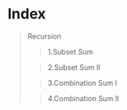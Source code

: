 # Index


> Recursion
>> 1.Subset Sum
>
>> 2.Subset Sum II
>
>> 3.Combination Sum I
>
>> 4.Combination Sum II